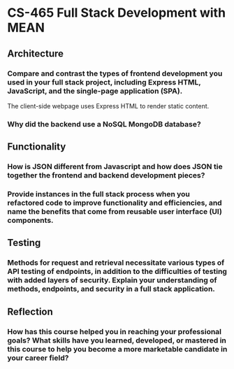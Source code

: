# CS-465 Full Stack Development with MEAN

## Architecture
### Compare and contrast the types of frontend development you used in your full stack project, including Express HTML, JavaScript, and the single-page application (SPA).
The client-side webpage uses Express HTML to render static content.
### Why did the backend use a NoSQL MongoDB database?

## Functionality
### How is JSON different from Javascript and how does JSON tie together the frontend and backend development pieces?
### Provide instances in the full stack process when you refactored code to improve functionality and efficiencies, and name the benefits that come from reusable user interface (UI) components.

## Testing
### Methods for request and retrieval necessitate various types of API testing of endpoints, in addition to the difficulties of testing with added layers of security. Explain your understanding of methods, endpoints, and security in a full stack application.

## Reflection
### How has this course helped you in reaching your professional goals? What skills have you learned, developed, or mastered in this course to help you become a more marketable candidate in your career field?
